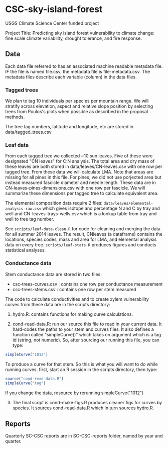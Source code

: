 CSC-sky-island-forest
=====================

USGS Climate Science Center funded project 

Project Title: Predicting sky island forest vulnerability to climate change: fine scale climate variability, drought tolerance, and fire response.

Data
----

Each data file referred to has an associated machine readable metadata file.  IF the file is named file.csv, the metadata file is file-metadata.csv.  The metadata files describe each variable (column) in the data files.

### Tagged trees ###

We plan to tag 10 individuals per species per mountain range.  We will stratify across elevation, aspect and relative slope position by selecting trees from Poulos's plots when possible as described in the proposal methods.

The tree tag numbers, latitude and longitude, etc are stored in data/tagged_trees.csv

### Leaf data ###

From each tagged tree we collected ~10 sun leaves.  Five of these were designated "CN leaves" for C:N analysis.  The total area and dry mass of these leaves are both stored in data/leaves/CN-leaves.csv with one row per tagged tree. From these data we will calculate LMA. Note that areas are missing for all pines in this file. For pines, we did not use porjected area but instead measured fascicle diameter and needle length.  These data are in CN-leaves-pines-dimensions.csv with one row per fascicle.  We will summarize these dimensions per tagged tree to calculate equivalent area.

The elemental composition data require 2 files: `data/leaves/elemental-analysis-raw.csv` which gives isotope and percentage N and C by tray and well and CN-leaves-trays-wells.csv which is a lookup table from tray and well to tree tag number.

See `scripts/leaf-data-clean.R` for code for cleaning and merging the data for all summer 2014 leaves. The result, CNleaves (a dataframe) contains the locations, species codes, mass and area for LMA, and elemental analysis data on every tree.  `scripts/leaf-stats.R` produces figures and conducts statistical analyses.


### Conductance data ###

Stem conductance data are stored in two files: 

- csc-trees-curves.csv : contains one row per conductance measurement
- csc-trees-stems.csv : contains one row per stem measured

The code to calculate conductivities and to create xylem vulnerability curves from these data are in the scripts directory: 

1. hydro.R: contains functions for making curve calculations.

2. cond-read-data.R: run our source this file to read in your current data.  It hard-codes the paths to your stem and curves files. It also defines a function called "simpleCurve()" which takes on argument which is a tag id (string, not numeric). So, after sourcing our running this file, you can type:

```R
simpleCurve("1012")
```

To produce a curve for that stem.  So this is what you will want to do while running curves.  first, start an R session in the scripts directory, then type:

```R
source("cond-read-data.R")
simpleCurve("tag")
```

If you change the data, resource by rerunning simpleCurve("1012")

3. The final script is cond-make-figs.R produces cleaner figs for curves by
species. It sources cond-read-data.R which in turn sources hydro.R.



Reports
-------

Quarterly SC-CSC reports are in SC-CSC-reports folder, named by year and quarter.
